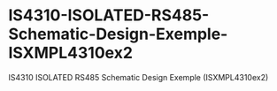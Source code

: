 # IS4310-ISOLATED-RS485-Schematic-Design-Exemple-ISXMPL4310ex2
IS4310 ISOLATED RS485 Schematic Design Exemple (ISXMPL4310ex2)

